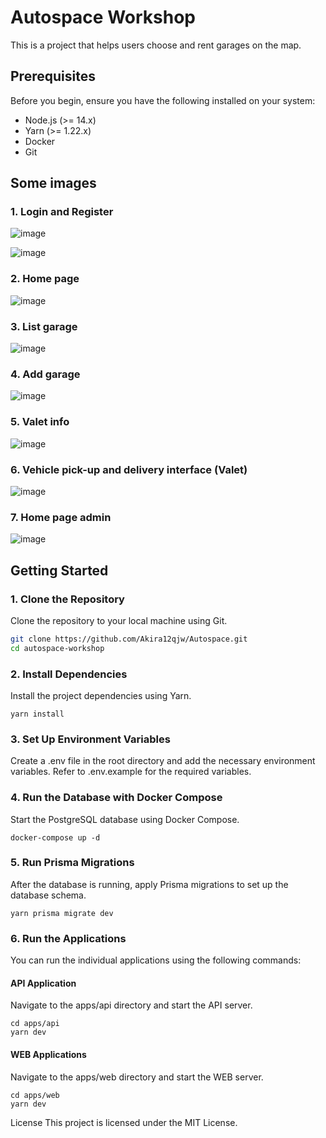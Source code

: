 # Autospace Workshop

This is a project that helps users choose and rent garages on the map.

## Prerequisites

Before you begin, ensure you have the following installed on your system:

- Node.js (>= 14.x)
- Yarn (>= 1.22.x)
- Docker
- Git

## Some images
### 1. Login and Register
![image](https://github.com/user-attachments/assets/652c9538-2416-428f-a69a-268364e40ca6)

![image](https://github.com/user-attachments/assets/15b1cd2a-e860-4ecb-8a35-db6620ad5156)

### 2. Home page
![image](https://github.com/user-attachments/assets/de53b732-ea9e-47c6-9169-e348ef047d4d)

### 3. List garage
![image](https://github.com/user-attachments/assets/6e0d5aa7-6ac5-4e3b-877c-f05fe8d7c052)

### 4. Add garage
![image](https://github.com/user-attachments/assets/aae9c200-edb4-4054-af58-b513d96bdd32)

### 5. Valet info
![image](https://github.com/user-attachments/assets/a61492e0-7350-4881-822a-c0a5498e0d57)

### 6. Vehicle pick-up and delivery interface (Valet)
![image](https://github.com/user-attachments/assets/b8908ac3-954f-4fe0-9dea-8dbc07693ff2)

### 7. Home page admin
![image](https://github.com/user-attachments/assets/db41587a-af1d-475f-8943-bd24b7862841)

## Getting Started

### 1. Clone the Repository

Clone the repository to your local machine using Git.

```bash
git clone https://github.com/Akira12qjw/Autospace.git
cd autospace-workshop
```

### 2. Install Dependencies

Install the project dependencies using Yarn.

```
yarn install
```

### 3. Set Up Environment Variables

Create a .env file in the root directory and add the necessary environment variables. Refer to .env.example for the required variables.

### 4. Run the Database with Docker Compose

Start the PostgreSQL database using Docker Compose.

```
docker-compose up -d
```

### 5. Run Prisma Migrations

After the database is running, apply Prisma migrations to set up the database schema.

```
yarn prisma migrate dev
```

### 6. Run the Applications

You can run the individual applications using the following commands:

#### API Application

Navigate to the apps/api directory and start the API server.

```
cd apps/api
yarn dev
```

#### WEB Applications

Navigate to the apps/web directory and start the WEB server.

```
cd apps/web
yarn dev
```

License
This project is licensed under the MIT License.
